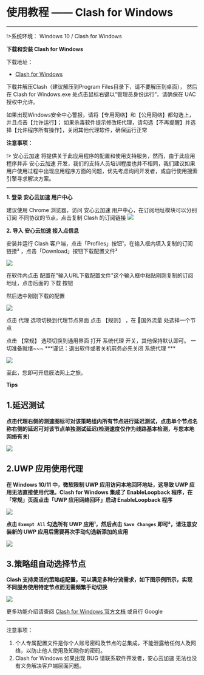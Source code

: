 # 使用教程 —— Clash for Windows
- - -

!>系统环境： Windows 10  / Clash for Windows 

**下载和安装 Clash for Windows**

下载地址：
- [Clash for Windows](https://cdn.t9c.co/download/Clash.for.Windows.Setup.0.19.0.exe)

下载并解压Clash（建议解压到Program Files目录下，请不要解压到桌面）， 然后在 Clash for Windows.exe 处点击鼠标右键以“管理员身份运行”，请确保在 UAC 授权中允许。

如果出现Windows安全中心警报，请将【专用网络】和【公用网络】都勾选上，并且点击【允许运行】； 如果杀毒软件提示修改IE代理，请勾选【不再提醒】并选择【允许程序所有操作】，关闭其他代理软件，确保运行正常

**注意事项：**  

!> 安心云加速 将提供关于此应用程序的配置和使用支持服务，然而，由于此应用程序并非 安心云加速 开发，我们的支持人员培训程度也并不相同，我们建议如果用户使用过程中出现应用程序方面的问题，优先考虑询问开发者，或自行使用搜索引擎寻求解决方案。

---

**1. 登录 安心云加速 用户中心**

建议使用 Chrome 浏览器，访问 安心云加速 用户中心，在订阅地址模块可以分别订阅 不同协议的节点，点击复制 Clash 的订阅链接
![](../img/faq/clash-win.png)

**2. 导入 安心云加速 接入点信息**

安装并运行 Clash 客户端，点击「Profiles」按钮¹，在输入框内填入复制的订阅链接² ，点击「Download」按钮下载配置文件³

![](../img/faq/CFW-1.png)  

在软件内点击 配置在"输入URL下载配置文件"这个输入框中粘贴刚刚复制的订阅地址，点击后面的 下载 按钮

然后选中刚刚下载的配置

![](../img/faq/CFW-2.png)

点击 代理 选项切换到代理节点界面
点击 【规则】 ，在 🔰国外流量 处选择一个节点

点击 【常规】 选项切换到通用界面
打开 系统代理 开关，其他保持默认即可。
一切准备就绪~~~
***谨记：退出软件或者关机前务必先关闭 系统代理 ***

![](../img/faq/CFW-3.png)

至此，您即可开启膜法网上之旅。

**Tips**
## 1.延迟测试

**点击代理右侧的测速图标可对该策略组内所有节点进行延迟测试，点击单个节点名称右侧的延迟可对该节点单独测试延迟(检测速度仅作为线路基本检测，与您本地网络有关)**

![](../img/faq/CFW-4.png)

## 2.UWP 应用使用代理
**在 Windows 10/11 中，微软限制 UWP 应用访问本地回环地址，这导致 UWP 应用无法直接使用代理。Clash for Windows 集成了 EnableLoopback 程序，在 「常规」页面点击「UWP 应用网络回环」启动 EnableLoopback 程序**

![](../img/faq/CFW-5.png)

**点击 `Exempt All` 勾选所有 UWP 应用¹，然后点击 `Save Changes` 即可²，请注意安装新的 UWP 应用后需要再次手动勾选新添加的应用**

![](../img/faq/CFW-6.png)

## 3.策略组自动选择节点
**Clash 支持灵活的策略组配置，可以满足多种分流需求，如下图示例所示，实现不同服务使用特定节点而无需频繁手动切换**

![](../img/faq/CFW-7.png)

更多功能介绍请查阅 [Clash for Windows 官方文档](https://docs.cfw.lbyczf.com/) 或自行 Google
- - -
注意事项：  
1. 个人专属配置文件是你个人账号密码及节点的总集成，不能泄露给任何人及网络，以防止他人使用及知晓你的密码。    
2. Clash for Windows 如果出现 BUG 请联系软件开发者，安心云加速 无法也没有义务解决客户端层面问题。
